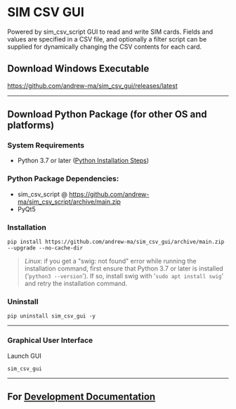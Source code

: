 # SIM CSV GUI
Powered by sim_csv_script
GUI to read and write SIM cards.
Fields and values are specified in a CSV file, and optionally a filter script can be supplied for dynamically changing the CSV contents for each card.

## Download Windows Executable
https://github.com/andrew-ma/sim_csv_gui/releases/latest

---
## Download Python Package (for other OS and platforms)
### System Requirements
* Python 3.7 or later ([Python Installation Steps](python_installation_steps.md))

### Python Package Dependencies:
* sim_csv_script @ https://github.com/andrew-ma/sim_csv_script/archive/main.zip
* PyQt5

### Installation
```
pip install https://github.com/andrew-ma/sim_csv_gui/archive/main.zip --upgrade --no-cache-dir
```
> _Linux_: if you get a "swig: not found" error while running the installation command, first ensure that Python 3.7 or later is installed ('`python3 --version`').  If so, install swig with '`sudo apt install swig`' and retry the installation command.


### Uninstall
```
pip uninstall sim_csv_gui -y
```

---
### __Graphical User Interface__

Launch GUI
```
sim_csv_gui
```

---

## For [Development Documentation](development.md)
